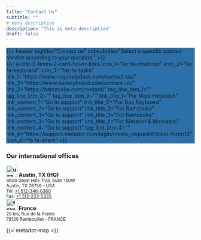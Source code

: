 ```yaml
---
title: "Contact Us"
subtitle: ""
# meta description
description: "This is meta description"
draft: false
---
```


<section class="section-mojo" style="background-color:#2b70a9">
<div class="container">
<div class="pb-1 pt-1">
    <div class="text-white">
        {{< header bigtitle="Contact us" subsubtitle="Select a specific contact service according to your question." >}}
    </div>
    <div class="container-lg mt-5 px-5">
        {{< 
        a-title-2-times-2-card-hover-links
        icon_1="far fa-envelope"
        icon_2="far fa-keyboard"
        icon_3="fas fa-tasks"
        link_1="https://www.mojohelpdesk.com/contact-us/" 
        link_2="https://www.daskeyboard.com/contact-us/" 
        link_3="https://bamzooka.com/contact/" 
        tag_line_btm_1="" 
        tag_line_btm_2="" 
        tag_line_btm_3="" 
        link_title_1="For Mojo Helpdesk" 
        link_content_1="Go to support"
        link_title_2="For Das Keyboard" 
        link_content_2="Go to support"
        link_title_3="For Bamzooka" 
        link_content_3="Go to support"
        link_title_3="For Bamzooka" 
        link_content_3="Go to support"
        link_title_4="For Metadot & Montastic" 
        link_content_4="Go to support"
        tag_line_btm_4="" 
        link_4="https://support.metadot.com/login/create_request#/ticket-form/13" 
        icon_4="fa fa-share"
        >}}
    </div>
</div>
</div>
</section>

<section class="section-mojo">
<div class="container">
<div class="container-lg my-5">
    <h3 class="mb-4">Our international offices</h3>
    <div class="row">
        <div class="col-md-6">
            <strong>
                <img src="/images/flags/us-flag.webp" alt="usa flag" 
                class="mr-2" width="30">
                Austin, TX (HQ)
            </strong><br/>
            <small>
                 9600 Great Hills Trail, Suite 150W<br/>
                Austin, TX 78759 - USA<br/>
                Tel: <a href="tel:+15123460360">+1 512-346-0360</a><br/>
                Fax: <a href="tel:+15122335335">+1 512-233-5335</a>
            </small>
        </div>
        <div class="col-md-6">
            <strong>
                <img src="/images/flags/france-flag.webp" alt="france flag" 
                class="mr-2" width="30">
                France
            </strong><br/>
            <small>
                29 bis, Rue de la Prairie<br/>
                78120 Rambouillet - FRANCE
            </small>
        </div>
    </div>
</div>

{{< metadot-map >}}

</div>
</section>
